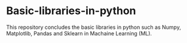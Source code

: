 # Basic-libraries-in-python
This repository concludes the basic libraries in python such as Numpy, Matplotlib, Pandas and Sklearn in Machaine Learning (ML).


